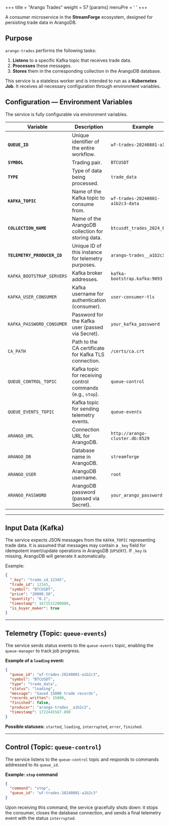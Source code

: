 +++
title = "Arango Trades"
weight = 57
[params]
  menuPre = '<i class="fa-fw fas fa-database"></i> '
+++

A consumer microservice in the **StreamForge** ecosystem, designed for persisting trade data in ArangoDB.

## Purpose

`arango-trades` performs the following tasks:

1. **Listens** to a specific Kafka topic that receives trade data.
2. **Processes** these messages.
3. **Stores** them in the corresponding collection in the ArangoDB database.

This service is a stateless worker and is intended to run as a **Kubernetes Job**.
It receives all necessary configuration through environment variables.

## Configuration — Environment Variables

The service is fully configurable via environment variables.

| Variable                    | Description                                                | Example                          |
| --------------------------- | ---------------------------------------------------------- | -------------------------------- |
| **`QUEUE_ID`**              | Unique identifier of the entire workflow.                  | `wf-trades-20240801-a1b2c3`      |
| **`SYMBOL`**                | Trading pair.                                              | `BTCUSDT`                        |
| **`TYPE`**                  | Type of data being processed.                              | `trade_data`                     |
| **`KAFKA_TOPIC`**           | Name of the Kafka topic to consume from.                   | `wf-trades-20240801-a1b2c3-data` |
| **`COLLECTION_NAME`**       | Name of the ArangoDB collection for storing data.          | `btcusdt_trades_2024_08_01`      |
| **`TELEMETRY_PRODUCER_ID`** | Unique ID of this instance for telemetry purposes.         | `arango-trades__a1b2c3`          |
| `KAFKA_BOOTSTRAP_SERVERS`   | Kafka broker addresses.                                    | `kafka-bootstrap.kafka:9093`     |
| `KAFKA_USER_CONSUMER`       | Kafka username for authentication (consumer).              | `user-consumer-tls`              |
| `KAFKA_PASSWORD_CONSUMER`   | Password for the Kafka user (passed via Secret).           | `your_kafka_password`            |
| `CA_PATH`                   | Path to the CA certificate for Kafka TLS connection.       | `/certs/ca.crt`                  |
| `QUEUE_CONTROL_TOPIC`       | Kafka topic for receiving control commands (e.g., `stop`). | `queue-control`                  |
| `QUEUE_EVENTS_TOPIC`        | Kafka topic for sending telemetry events.                  | `queue-events`                   |
| `ARANGO_URL`                | Connection URL for ArangoDB.                               | `http://arango-cluster.db:8529`  |
| `ARANGO_DB`                 | Database name in ArangoDB.                                 | `streamforge`                    |
| `ARANGO_USER`               | ArangoDB username.                                         | `root`                           |
| `ARANGO_PASSWORD`           | ArangoDB password (passed via Secret).                     | `your_arango_password`           |

---

## Input Data (Kafka)

The service expects JSON messages from the `KAFKA_TOPIC` representing trade data.
It is assumed that messages may contain a `_key` field for idempotent insert/update operations in ArangoDB (`UPSERT`).
If `_key` is missing, ArangoDB will generate it automatically.

Example:

```json
{
  "_key": "trade_id_12345",
  "trade_id": 12345,
  "symbol": "BTCUSDT",
  "price": "20000.50",
  "quantity": "0.1",
  "timestamp": 1672531200000,
  "is_buyer_maker": true
}
```

---

## Telemetry (Topic: `queue-events`)

The service sends status events to the `queue-events` topic, enabling the `queue-manager` to track job progress.

**Example of a `loading` event:**

```json
{
  "queue_id": "wf-trades-20240801-a1b2c3",
  "symbol": "BTCUSDT",
  "type": "trade_data",
  "status": "loading",
  "message": "Saved 15000 trade records",
  "records_written": 15000,
  "finished": false,
  "producer": "arango-trades__a1b2c3",
  "timestamp": 1722445567.890
}
```

**Possible statuses:** `started`, `loading`, `interrupted`, `error`, `finished`.

---

## Control (Topic: `queue-control`)

The service listens to the `queue-control` topic and responds to commands addressed to its `queue_id`.

**Example: `stop` command**

```json
{
  "command": "stop",
  "queue_id": "wf-trades-20240801-a1b2c3"
}
```

Upon receiving this command, the service gracefully shuts down:
it stops the consumer, closes the database connection, and sends a final telemetry event with the status `interrupted`.